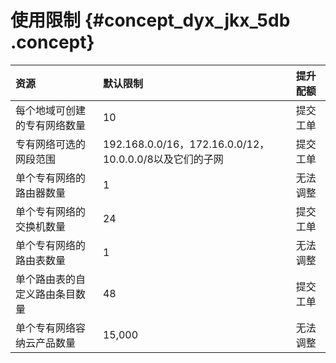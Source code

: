 # 使用限制 {#concept_dyx_jkx_5db .concept}

|资源|默认限制|提升配额|
|:-|:---|:---|
|每个地域可创建的专有网络数量|10|提交工单|
|专有网络可选的网段范围|192.168.0.0/16，172.16.0.0/12，10.0.0.0/8以及它们的子网|提交工单|
|单个专有网络的路由器数量|1|无法调整|
|单个专有网络的交换机数量|24|提交工单|
|单个专有网络的路由表数量|1|无法调整|
|单个路由表的自定义路由条目数量|48|提交工单|
|单个专有网络容纳云产品数量|15,000|无法调整|

